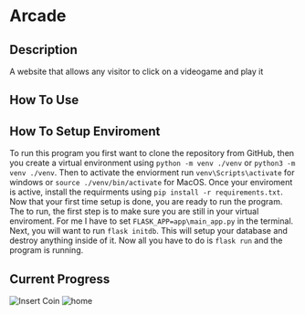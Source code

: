 # Arcade

## Description
A website that allows any visitor to click on a videogame and play it

## How To Use


## How To Setup Enviroment
To run this program you first want to clone the repository from GitHub, then you create a virtual environment using `python -m venv ./venv` or `python3 -m venv ./venv`. Then to activate the enviorment run `venv\Scripts\activate` for windows or `source ./venv/bin/activate` for MacOS. Once your enviroment is active, install the requirments using `pip install -r requirements.txt`. Now that your first time setup is done, you are ready to run the program. The to run, the first step is to make sure you are still in your virtual enviroment. For me I have to set `FLASK_APP=app\main_app.py` in the terminal. Next, you will want to run `flask initdb`. This will setup your database and destroy anything inside of it. Now all you have to do is `flask run` and the program is running.

## Current Progress
![Insert Coin](https://github.com/ameyer23-m/Arcade/assets/113700029/d5361030-8912-45a9-b7ef-40621a777447)
![home](https://github.com/ameyer23-m/Arcade/assets/113700029/71e73b4b-f63e-4de4-be1e-c941eb3a5843)

